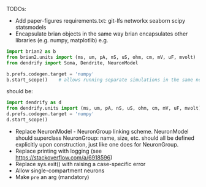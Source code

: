 TODOs:

- Add paper-figures requirements.txt:
	git-lfs
	networkx
	seaborn
	scipy
	statsmodels
- Encapsulate brian objects in the same way brian encapsulates other libraries (e.g. numpy, matplotlib)
e.g.
```python
import brian2 as b
from brian2.units import (ms, um, pA, nS, uS, ohm, cm, mV, uF, mvolt)
from dendrify import Soma, Dendrite, NeuronModel

b.prefs.codegen.target = 'numpy'
b.start_scope()    # allows running separate simulations in the same notebook
```
should be:
```python
import dendrify as d
from dendrify.units import (ms, um, pA, nS, uS, ohm, cm, mV, uF, mvolt)
d.prefs.codegen.target = 'numpy'
d.start_scope()
```
- Replace NeuronModel - NeuronGroup linking scheme. NeuronModel should superclass NeuronGroup:
name, size, etc. should all be defined explicitly upon construction, just like one does for NeuronGroup.
- Replace printing with logging (see https://stackoverflow.com/a/6918596)
- Replace sys.exit() with raising a case-specific error
- Allow single-compartment neurons
- Make `pre` an arg (mandatory)
